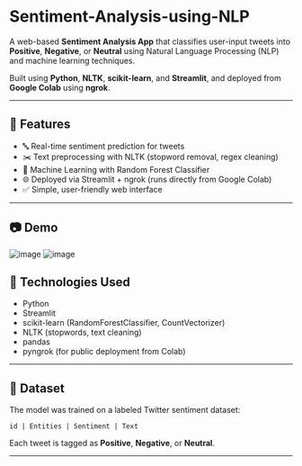# Sentiment-Analysis-using-NLP


A web-based **Sentiment Analysis App** that classifies user-input tweets into **Positive**, **Negative**, or **Neutral** using Natural Language Processing (NLP) and machine learning techniques.

Built using **Python**, **NLTK**, **scikit-learn**, and **Streamlit**, and deployed from **Google Colab** using **ngrok**.

---

## 🚀 Features

- 🔤 Real-time sentiment prediction for tweets
- ✂️ Text preprocessing with NLTK (stopword removal, regex cleaning)
- 🤖 Machine Learning with Random Forest Classifier
- 🌐 Deployed via Streamlit + ngrok (runs directly from Google Colab)
- ✅ Simple, user-friendly web interface

---

## 📷 Demo
![image](https://github.com/user-attachments/assets/feb20056-22e0-4edf-8c8e-01a835aa63bc)
![image](https://github.com/user-attachments/assets/b7db92ec-08fe-4d29-bfde-de54beb9e2b2)


## 🧠 Technologies Used

- Python
- Streamlit
- scikit-learn (RandomForestClassifier, CountVectorizer)
- NLTK (stopwords, text cleaning)
- pandas
- pyngrok (for public deployment from Colab)

---

## 📂 Dataset

The model was trained on a labeled Twitter sentiment dataset:
```
id | Entities | Sentiment | Text
```
Each tweet is tagged as **Positive**, **Negative**, or **Neutral**.

---


